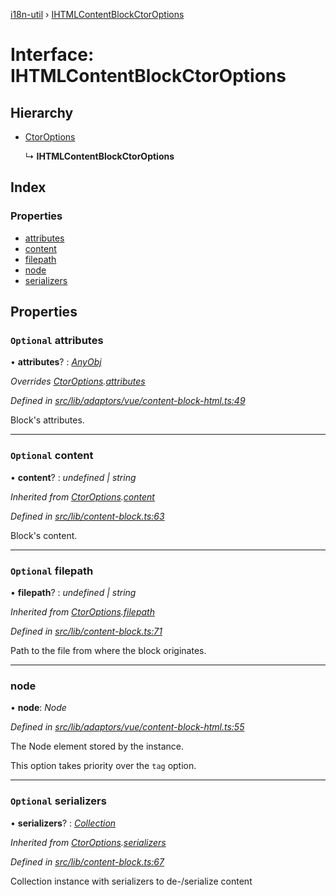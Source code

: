 [i18n-util](../README.md) › [IHTMLContentBlockCtorOptions](ihtmlcontentblockctoroptions.md)

# Interface: IHTMLContentBlockCtorOptions

## Hierarchy

* [CtorOptions](../README.md#ctoroptions)

  ↳ **IHTMLContentBlockCtorOptions**

## Index

### Properties

* [attributes](ihtmlcontentblockctoroptions.md#optional-attributes)
* [content](ihtmlcontentblockctoroptions.md#optional-content)
* [filepath](ihtmlcontentblockctoroptions.md#optional-filepath)
* [node](ihtmlcontentblockctoroptions.md#node)
* [serializers](ihtmlcontentblockctoroptions.md#optional-serializers)

## Properties

### `Optional` attributes

• **attributes**? : *[AnyObj](../README.md#anyobj)*

*Overrides [CtorOptions](../README.md#ctoroptions).[attributes](../README.md#optional-attributes)*

*Defined in [src/lib/adaptors/vue/content-block-html.ts:49](https://github.com/JuroOravec/i18n-util/blob/c9cd5a0/src/lib/adaptors/vue/content-block-html.ts#L49)*

Block's attributes.

___

### `Optional` content

• **content**? : *undefined | string*

*Inherited from [CtorOptions](../README.md#ctoroptions).[content](../README.md#optional-content)*

*Defined in [src/lib/content-block.ts:63](https://github.com/JuroOravec/i18n-util/blob/c9cd5a0/src/lib/content-block.ts#L63)*

Block's content.

___

### `Optional` filepath

• **filepath**? : *undefined | string*

*Inherited from [CtorOptions](../README.md#ctoroptions).[filepath](../README.md#optional-filepath)*

*Defined in [src/lib/content-block.ts:71](https://github.com/JuroOravec/i18n-util/blob/c9cd5a0/src/lib/content-block.ts#L71)*

Path to the file from where the block originates.

___

###  node

• **node**: *Node*

*Defined in [src/lib/adaptors/vue/content-block-html.ts:55](https://github.com/JuroOravec/i18n-util/blob/c9cd5a0/src/lib/adaptors/vue/content-block-html.ts#L55)*

The Node element stored by the instance.

This option takes priority over the `tag` option.

___

### `Optional` serializers

• **serializers**? : *[Collection](../README.md#abstract-collection)*

*Inherited from [CtorOptions](../README.md#ctoroptions).[serializers](../README.md#optional-serializers)*

*Defined in [src/lib/content-block.ts:67](https://github.com/JuroOravec/i18n-util/blob/c9cd5a0/src/lib/content-block.ts#L67)*

Collection instance with serializers to de-/serialize content
